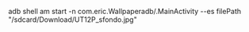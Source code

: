  adb shell am start -n com.eric.Wallpaperadb/.MainActivity --es filePath "/sdcard/Download/UT12P_sfondo.jpg"

